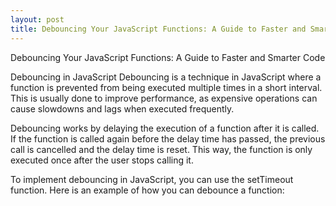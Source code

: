 ```yaml
---
layout: post
title: Debouncing Your JavaScript Functions: A Guide to Faster and Smarter Code
---
```


Debouncing Your JavaScript Functions: A Guide to Faster and Smarter Code


Debouncing in JavaScript
Debouncing is a technique in JavaScript where a function is prevented from being executed multiple times in a short interval. This is usually done to improve performance, as expensive operations can cause slowdowns and lags when executed frequently.

Debouncing works by delaying the execution of a function after it is called. If the function is called again before the delay time has passed, the previous call is cancelled and the delay time is reset. This way, the function is only executed once after the user stops calling it.

To implement debouncing in JavaScript, you can use the setTimeout function. Here is an example of how you can debounce a function:

